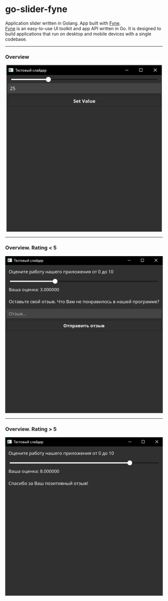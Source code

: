 # go-slider-fyne
Application slider written in Golang. App built with [Fyne](https://fyne.io/). <br>
[Fyne](https://fyne.io/) is an easy-to-use UI toolkit and app API written in Go. It is designed to build applications that run on desktop and mobile devices with a single codebase.
<hr/>

### Overview
<p align="center"> 
  <img src="assets/img/go-slider.png"/> 
</p>
<hr/>

### Overview. Rating < 5
<p align="center"> 
  <img src="assets/img/go-slider2.png"/> 
</p>
<hr/>

### Overview. Rating > 5
<p align="center"> 
  <img src="assets/img/go-slider3.png"/> 
</p>
